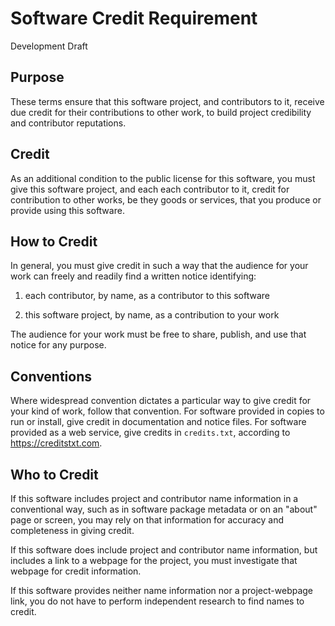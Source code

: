 # Software Credit Requirement

Development Draft

## Purpose

These terms ensure that this software project, and contributors to it, receive due credit for their contributions to other work, to build project credibility and contributor reputations.

## Credit

As an additional condition to the public license for this software, you must give this software project, and each each contributor to it, credit for contribution to other works, be they goods or services, that you produce or provide using this software.

## How to Credit

In general, you must give credit in such a way that the audience for your work can freely and readily find a written notice identifying:

1.  each contributor, by name, as a contributor to this software

2.  this software project, by name, as a contribution to your work

The audience for your work must be free to share, publish, and use that notice for any purpose.

## Conventions

Where widespread convention dictates a particular way to give credit for your kind of work, follow that convention.  For software provided in copies to run or install, give credit in documentation and notice files.  For software provided as a web service, give credits in `credits.txt`, according to <https://creditstxt.com>.

## Who to Credit

If this software includes project and contributor name information in a conventional way, such as in software package metadata or on an "about" page or screen, you may rely on that information for accuracy and completeness in giving credit.

If this software does include project and contributor name information, but includes a link to a webpage for the project, you must investigate that webpage for credit information.

If this software provides neither name information nor a project-webpage link, you do not have to perform independent research to find names to credit.
